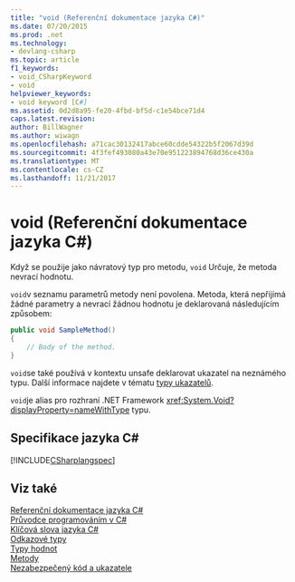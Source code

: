 ```yaml
---
title: "void (Referenční dokumentace jazyka C#)"
ms.date: 07/20/2015
ms.prod: .net
ms.technology:
- devlang-csharp
ms.topic: article
f1_keywords:
- void_CSharpKeyword
- void
helpviewer_keywords:
- void keyword [C#]
ms.assetid: 0d2d8a95-fe20-4fbd-bf5d-c1e54bce71d4
caps.latest.revision: 
author: BillWagner
ms.author: wiwagn
ms.openlocfilehash: a71cac30132417abce60cdde54322b5f2067d39d
ms.sourcegitcommit: 4f3fef493080a43e70e951223894768d36ce430a
ms.translationtype: MT
ms.contentlocale: cs-CZ
ms.lasthandoff: 11/21/2017
---
```

# <a name="void-c-reference"></a>void (Referenční dokumentace jazyka C#)
Když se použije jako návratový typ pro metodu, `void` Určuje, že metoda nevrací hodnotu.

`void`v seznamu parametrů metody není povolena. Metoda, která nepřijímá žádné parametry a nevrací žádnou hodnotu je deklarovaná následujícím způsobem:

```csharp
public void SampleMethod()
{
    // Body of the method.
}
```

`void`se také používá v kontextu unsafe deklarovat ukazatel na neznámého typu. Další informace najdete v tématu [typy ukazatelů](../../../csharp/programming-guide/unsafe-code-pointers/pointer-types.md).

`void`je alias pro rozhraní .NET Framework <xref:System.Void?displayProperty=nameWithType> typu.

## <a name="c-language-specification"></a>Specifikace jazyka C#
 [!INCLUDE[CSharplangspec](~/includes/csharplangspec-md.md)]

## <a name="see-also"></a>Viz také
 [Referenční dokumentace jazyka C#](../../../csharp/language-reference/index.md)  
 [Průvodce programováním v C#](../../../csharp/programming-guide/index.md)  
 [Klíčová slova jazyka C#](../../../csharp/language-reference/keywords/index.md)  
 [Odkazové typy](../../../csharp/language-reference/keywords/reference-types.md)  
 [Typy hodnot](../../../csharp/language-reference/keywords/value-types.md)  
 [Metody](../../../csharp/programming-guide/classes-and-structs/methods.md)  
 [Nezabezpečený kód a ukazatele](../../../csharp/programming-guide/unsafe-code-pointers/index.md)
